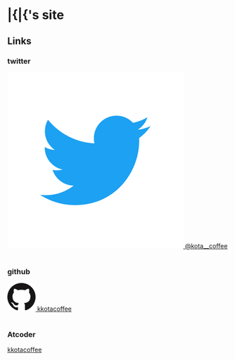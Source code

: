 # |{|{'s site

## Links
### twitter
<a href src = "https://twitter.com/kota__coffee">
    <div>
    <img src = "Twitter_Logo_Blue.png">
    @kota__coffee
    </div>
</a>

<br>

### github
<a href src = "https://github.com/kkotacoffee">
    <div>
    <img src = "GitHub-Mark-64px.png">
    kkotacoffee
    </div>
</a>

<br>

### Atcoder
<a href src = "https://atcoder.jp/users/kkota">
    kkotacoffee
</a>